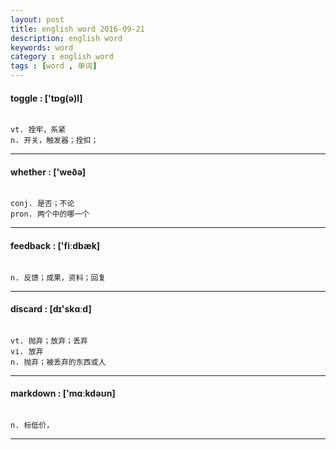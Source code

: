 ```yaml
---
layout: post
title: english word 2016-09-21
description: english word
keywords: word
category : english word
tags : [word , 单词]
---
```

#### toggle : ['tɒg(ə)l]
```

vt. 拴牢，系紧
n. 开关，触发器；拴扣；
```
--------------------------------------

#### whether : ['weðə]
```

conj. 是否；不论
pron. 两个中的哪一个
```
--------------------------------------

#### feedback : ['fiːdbæk]
```

n. 反馈；成果，资料；回复
```
--------------------------------------

#### discard : [dɪ'skɑːd]
```

vt. 抛弃；放弃；丢弃
vi. 放弃
n. 抛弃；被丢弃的东西或人
```
--------------------------------------

#### markdown : ['mɑːkdəʊn]
```

n. 标低价，
```
--------------------------------------

